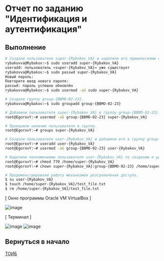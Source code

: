 # Отчет по заданию "Идентификация и аутентификация"

## Выполнение

```bash
# Создали пользователя super-{Rybakov_VA} и наделили его привилегиями суперпользователя.
rybakovva@Rybakov:~$ sudo useradd super-{Rybakov_VA}
useradd: пользователь «super-{Rybakov_VA}» уже существует
rybakovva@Rybakov:~$ sudo passwd super-{Rybakov_VA}
Новый пароль: 
Повторите ввод нового пароля: 
passwd: пароль успешно обновлён
rybakovva@Rybakov:~$ sudo usermod -aG sudo super-{Rybakov_VA}

# Создали группу group-{BBMO-02-23}.
rybakovva@Rybakov:~$ sudo groupadd group-{BBMO-02-23}

# Добавили пользователя super-{Rybakov_VA} в группу group-{BBMO-02-23}.
root@EgorovY:~# usermod -aG group-{BBMO-02-23} super-{Rybakov_VA}

# Проверили наличие пользователя в группе.
root@EgorovY:~# groups super-{Rybakov_VA}

# Создали пользователя user-{Rybakov_VA} и добавили его в группу group-{BBMO-02-23}.
root@EgorovY:~# useradd user-{Rybakov_VA}
root@EgorovY:~# usermod -aG group-{BBMO-02-23} user-{Rybakov_VA}

# Наделили полномочиями пользователя user-{Rybakov_VA} по созданию и удалению файлов в домашнем каталоге пользователя super-{Rybakov_VA} с использованием механизма разграничения доступа chmod.
root@EgorovY:~# chmod 770 /home/super-{Rybakov_VA}
root@EgorovY:~# chown super-{Rybakov_VA}:group-{BBMO-02-23} /home/super-{Rybakov_VA}

# Продемонстрировали работу механизмов разграничения доступа.
$ su user-{Rybakov_VA}
$ touch /home/super-{Rybakov_VA}/test_file.txt
$ rm /home/super-{Rybakov_VA}/test_file.txt

```

[ Окно программы Oracle VM VirtualBox ]

![image](https://github.com/sapperka/TOIB/assets/114921945/6325b15d-cb97-4a2f-8a3f-cda7cc046f95)

[ Терминал ]

![image](https://github.com/sapperka/TOIB/assets/114921945/7edbc868-4e19-47a8-b45d-61d1f90151a3)
![image](https://github.com/sapperka/TOIB/assets/114921945/0fd7285d-63f8-4f7a-92ef-d3db1953df9b)

## Вернуться в начало

[ТОИБ][def]

[def]: https://github.com/sapperka/TOIB

